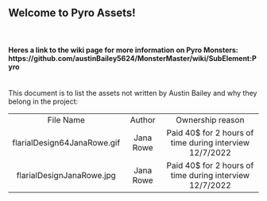 <h2>Welcome to Pyro Assets!</h2>
<br/>
<h4>Heres a link to the wiki page for more information on Pyro Monsters: https://github.com/austinBailey5624/MonsterMaster/wiki/SubElement:Pyro</h4>
<br/>
This document is to list the assets not written by Austin Bailey and why they belong in the project:
<br/>
<div align="center">
<table>
<tr>
    <td align="center">File Name</td>
    <td align="center">Author</td>
    <td align="center">Ownership reason</td>
</tr>
<tr>
    <td align="center">flarialDesign64JanaRowe.gif</td>
    <td align="center">Jana Rowe</td>
    <td align="center">Paid 40$ for 2 hours of time during interview 12/7/2022</td>
</tr>
<tr>
    <td align="center">flarialDesignJanaRowe.jpg</td>
    <td align="center">Jana Rowe</td>
    <td align="center">Paid 40$ for 2 hours of time during interview 12/7/2022</td>
</tr>
</table>
</div>